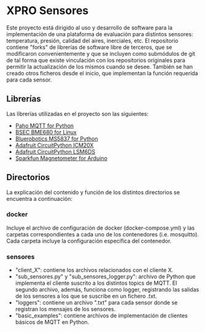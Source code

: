 # XPRO Sensores
Este proyecto está dirigido al uso y desarrollo de software para la implementación de una plataforma de evaluación para distintos sensores: temperatura, presión, calidad del aires, inerciales, etc. El repositorio contiene "forks" de librerías de software libre de terceros, que se modificaron convenientemente y que se incluyen como submódulos de git de tal forma que existe vinculación con los repositorios originales para permitir la actualización de los mismos cuando se desee. También se han creado otros ficheros desde el inicio, que implementan la función requerida para cada sensor.

## Librerías
Las librerías utilizadas en el proyecto son las siguientes:
- [Paho MQTT for Python](https://github.com/eclipse/paho.mqtt.python)
- [BSEC BME680 for Linux](https://github.com/alexh-name/bsec_bme680_linux)
- [Bluerobotics MS5837 for Python](https://github.com/bluerobotics/ms5837-python)
- [Adafruit CircuitPython ICM20X](https://github.com/adafruit/Adafruit_CircuitPython_ICM20X)
- [Adafruit CircuitPython LSM6DS](https://github.com/adafruit/Adafruit_CircuitPython_LSM6DS)
- [Sparkfun Magnetometer for Arduino](https://github.com/sparkfun/SparkFun_MMC5983MA_Magnetometer_Arduino_Library)

## Directorios
La explicación del contenido y función de los distintos directorios se encuentra a continuación:

### docker
Incluye el archivo de configuración de docker (docker-compose.yml) y las
carpetas correspondientes a cada uno de los contenedores (i.e. mosquitto).
Cada carpeta incluye la configuración específica del contenedor.

### sensores
- "client_X": contiene los archivos relacionados con el cliente X.
- "sub_sensores.py" y "sub_sensores_logger.py": archivo de Python que implementa el cliente suscrito a los distintos topics de MQTT. El segundo archivo, además, funciona como logger, registrando las salidas de los sensores a los que se suscribe en un fichero .txt.
- "loggers": contiene un archivo ".txt" para cada sensor donde se registran los mensajes de los sensores.
- "basic_examples": contiene archivos de implementación de clientes básicos de MQTT en Python.




